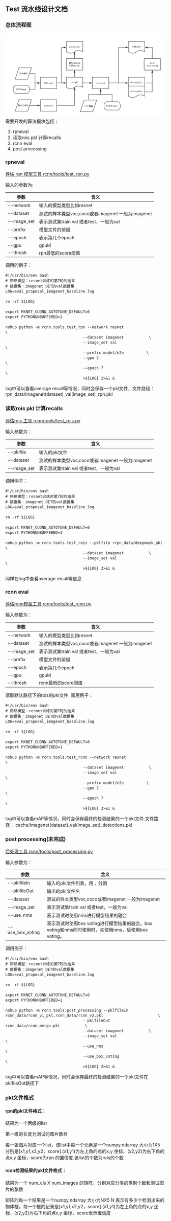 ## Test 流水线设计文档
### 总体流程图
![testpipline](test-pipline.png)
需要开发的算法模块包括：
1. rpneval
2. 读取rois pkl 计算recalls
3. rcnn eval
4. post processing

### rpneval 

[评估 rpn 模型工具 rcnn/tools/test_rpn.py](https://github.com/ataraxialab/mxnet/blob/master/example/rcnn/rcnn/tools/test_rpn.py)

输入的参数为:

|参数|含义|
|----|----|
|--network|输入的模型类型比如resnet|
|--dataset|测试的样本类型voc,coco或者imagenet 一般为imagenet|
|--image_set|表示测试集train val 或者test，一般为val|
|--prefix|模型文件的前缀|
|--epoch|表示第几个epoch|
|--gpu|gpuid|
|--thresh|rpn最低的score阈值|

调用的例子：

```
#!/usr/bin/env bash
# 网络模型：resnet训练的第7轮的结果
# 数据集：imagenet DET的val数据集
LOG=eval_proposal_imagenet_baseline.log

rm -rf ${LOG}

export MXNET_CUDNN_AUTOTUNE_DEFAULT=0
export PYTHONUNBUFFERED=1

nohup python -m rcnn.tools.test_rpn --network resnet                        \
                                  --dataset imagenet           \
                                  --image_set val                           \
                                  --prefix model/e2e          \
                                  --gpu 2                                   \
                                  --epoch 7                                \
                                  >${LOG} 2>&1 &
```

log中可以查看average recall等情况，同时会保存一个pkl文件，文件路径： rpn_data/imagenet(dataset)_val(image_set)_rpn.pkl

### 读取rois pkl 计算recalls

[评估rois 工具 rcnn/tools/test_rois.py](https://github.com/likelyzhao/mxnet/blob/dev-faster-rcnn/example/rcnn/rcnn/tools/test_rois.py)

输入参数为：

|参数|含义|
|----|----|
|--pklfile|输入的pkl文件|
|--dataset|测试的样本类型voc,coco或者imagenet 一般为imagenet|
|--image_set|表示测试集train val 或者test，一般为val|

调用例子：

```
#!/usr/bin/env bash
# 网络模型：resnet训练的第7轮的结果
# 数据集：imagenet DET的val数据集
LOG=eval_proposal_imagenet_baseline.log

rm -rf ${LOG}

export MXNET_CUDNN_AUTOTUNE_DEFAULT=0
export PYTHONUNBUFFERED=1

nohup python -m rcnn.tools.test_rois --pklfile rrpn_data/deepmask_pkl                        \
                                  --dataset imagenet           \
                                  --image_set val                           \
                                  >${LOG} 2>&1 &
```

同样在log中查看average recall等信息

### rcnn eval

[评估rcnn模型工具 rcnn/tools/test_rcnn.py](https://github.com/ataraxialab/mxnet/blob/master/example/rcnn/rcnn/tools/test_rcnn.py)

输入参数为：

|参数|含义|
|----|----|
|--network|输入的模型类型比如resnet|
|--dataset|测试的样本类型voc,coco或者imagenet 一般为imagenet|
|--image_set|表示测试集train val 或者test，一般为val|
|--prefix|模型文件的前缀|
|--epoch|表示第几个epoch|
|--gpu|gpuid|
|--thresh|rcnn最低的score阈值|

读取默认路径下的rois的pkl文件.
调用例子：

```
#!/usr/bin/env bash
# 网络模型：resnet训练的第7轮的结果
# 数据集：imagenet DET的val数据集
LOG=eval_proposal_imagenet_baseline.log

rm -rf ${LOG}

export MXNET_CUDNN_AUTOTUNE_DEFAULT=0
export PYTHONUNBUFFERED=1

nohup python -m rcnn.tools.test_rcnn --network resnet                        \
                                  --dataset imagenet           \
                                  --image_set val                           \
                                  --prefix model/e2e          \
                                  --gpu 2                                   \
                                  --epoch 7                                \
                                  >${LOG} 2>&1 &
```

log中可以查看mAP等情况，同时会保存最终的检测结果的一个pkl文件.文件路径： cache/imagenet(dataset)_val(image_set)_detections.pkl

### post processing(未完成)

[后处理工具 rcnn/tools/post_processing.py](https://github.com/ataraxialab/mxnet/blob/master/example/rcnn/rcnn/tools/post_processing.py)

输入参数为：

|参数|含义|
|----|----|
|--pklfileIn|输入的pkl文件列表，用 `，`分割|
|--pklfileOut|输出的pkl文件名|
|--dataset|测试的样本类型voc,coco或者imagenet 一般为imagenet|
|--image_set|表示测试集train val 或者test，一般为val|
|--use_nms|表示测试时使用nms进行模型结果的融合|
|--use\_box\_voting|表示测试时使用box voting进行模型结果的融合。box voting和nms同时使用时，先使用nms，后使用box voting。 |
调用例子：

```
#!/usr/bin/env bash
# 网络模型：resnet训练的第7轮的结果
# 数据集：imagenet DET的val数据集
LOG=eval_proposal_imagenet_baseline.log

rm -rf ${LOG}

export MXNET_CUDNN_AUTOTUNE_DEFAULT=0
export PYTHONUNBUFFERED=1

nohup python -m rcnn.tools.post_processing --pklfileIn rcnn_data/rcnn_v1_pkl,rcnn_data/rcnn_v2.pkl                        \
                                  --pklfileOut rcnn_data/rcnn_merge.pkl           \
                                  --dataset imagenet           \
                                  --image_set val                           \
                                  --use_nms                           \
                                  --use_box_voting                          \
                                  >${LOG} 2>&1 &
```


log中可以查看mAP等情况，同时会保存最终的检测结果的一个pkl文件在pklfileOut路径下

### pkl文件格式
#### rpn的pkl文件格式：

结果为一个两级的list

第一级的长度为测试的图片数目

每一张图片对应一个list，该list中每一个元素是一个numpy.ndarray 大小为1X5 分别是[x1,y1,x2,y2，score].(x1,y1)为左上角的点的x,y 坐标，(x2,y2)为右下角的点x,y 坐标，score为rpn 的置信度.该list的个数为rois的个数

#### rcnn检测结果的pkl文件格式：
结果为一个 num_cls X num_images 的矩阵，分别对应分类的类别个数和测试图片的张数

矩阵的每一个结果是一个numpy.ndarray 大小为NX5 N 表示有多少个检测出来的物体框，每一个框的记录是[x1,y1,x2,y2，score] (x1,y1)为左上角的点的x,y 坐标，(x2,y2)为右下角的点x,y 坐标，score表示置信度
